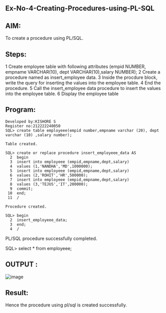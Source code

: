 ## Ex-No-4-Creating-Procedures-using-PL-SQL
## AIM:
To create a procedure using PL/SQL.
## Steps:
1 Create employee table with following attributes (empid NUMBER, empname VARCHAR(10), dept VARCHAR(10),salary NUMBER);
2 Create a procedure named as insert_employee data.
3 Inside the procdure block, write the query for inserting the values into the employee table.
4 End the procedure.
5 Call the insert_employee data procedure to insert the values into the employee table.
6 Display the employee table
## Program:
```
Developed by:KISHORE S
Register no:212222240050
SQL> create table employeee(empid number,empname varchar (20), dept varchar (10) ,salary number);

Table created.

SQL> create or replace procedure insert_employeee_data AS
  2  begin
  3  insert into employeee (empid,empname,dept,salary)
  4  values (1,'NANDHA','MD',1000000);
  5  insert into employeee (empid,empname,dept,salary)
  6  values (2,'ROHIT','HR',500000);
  7  insert into employeee (empid,empname,dept,salary)
  8  values (3,'TEJUS','IT',200000);
  9  commit;
 10  end;
 11  /

Procedure created.

SQL> begin
  2  insert_employeee_data;
  3  end;
  4  /
```
PL/SQL procedure successfully completed.

SQL> select * from employeee;
## OUTPUT :

![image](https://github.com/Kishore2o/Ex-No-4-Creating-Procedures-using-PL-SQL/assets/118679883/e6d27bfa-af25-4f1e-90b8-42bdbe8e65bc)

## Result:
Hence the procedure using pl/sql is created successfully.
